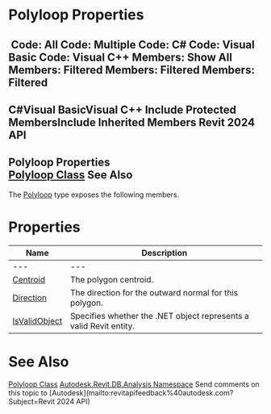 # Polyloop Properties

﻿
 Code: All Code: Multiple Code: C# Code: Visual Basic Code: Visual C++  Members: Show All Members: Filtered Members: Filtered Members: Filtered   
---  
C#Visual BasicVisual C++
Include Protected MembersInclude Inherited Members
Revit 2024 API  
---  
Polyloop Properties  
[Polyloop Class](207c5546-9116-fb85-8a7e-ff79654a7877.md "Polyloop Class") See Also  
---  
The [Polyloop](207c5546-9116-fb85-8a7e-ff79654a7877.md "Polyloop Class") type exposes the following members.
# Properties
| Name | Description |
| --- | --- |
| --- | --- | --- |
| [Centroid](21844486-1db3-dc28-4993-c99dbe4b2172.md "Centroid Property") | The polygon centroid. |
| [Direction](46b603e3-ff86-3bf4-9a16-0ecc360ae2a8.md "Direction Property") | The direction for the outward normal for this polygon. |
| [IsValidObject](3fee9c42-d6fe-80eb-afb9-a81578f8e184.md "IsValidObject Property") | Specifies whether the .NET object represents a valid Revit entity. |

# See Also
[Polyloop Class](207c5546-9116-fb85-8a7e-ff79654a7877.md "Polyloop Class")
[Autodesk.Revit.DB.Analysis Namespace](958e2e12-587d-f188-5d7b-f13d7dbfdf48.md "Autodesk.Revit.DB.Analysis Namespace")
Send comments on this topic to [Autodesk](mailto:revitapifeedback%40autodesk.com?Subject=Revit 2024 API)